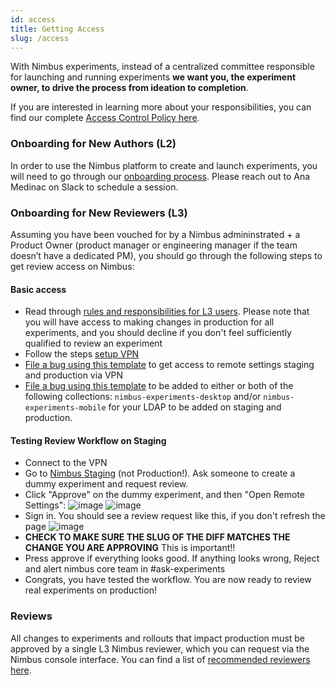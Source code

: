 ```yaml
---
id: access
title: Getting Access
slug: /access
---
```


With Nimbus experiments, instead of a centralized committee responsible for launching and running experiments **we want you, the experiment owner, to drive the process from ideation to completion**.

If you are interested in learning more about your responsibilities, you can find our complete [Access Control Policy here](https://docs.google.com/document/d/1r8oI_Hxe5JQcOejqZcSziX1Aso20AFGBToTFu3BE5j8/edit).

### Onboarding for New Authors (L2)

In order to use the Nimbus platform to create and launch experiments, you will need to go through our [onboarding process](https://mana.mozilla.org/wiki/display/FJT/Nimbus+Onboarding#NimbusOnboarding-Branches). Please reach out to Ana Medinac on Slack to schedule a session.

### Onboarding for New Reviewers (L3)

Assuming you have been vouched for by a Nimbus admininstrated + a Product Owner (product manager or engineering manager if the team doesn’t have a dedicated PM), you should go through the following steps to get review access on Nimbus:

#### Basic access
* Read through [rules and responsibilities for L3 users](https://docs.google.com/document/d/1r8oI_Hxe5JQcOejqZcSziX1Aso20AFGBToTFu3BE5j8/edit#heading=h.6v62tolv8dnv). Please note that you will have access to making changes in production for all experiments, and you should decline if you don't feel sufficiently qualified to review an experiment
* Follow the steps [setup VPN](https://mana.mozilla.org/wiki/display/SD/VPN)
* [File a bug using this template](https://bugzilla.mozilla.org/enter_bug.cgi?product=Infrastructure%20%26%20Operations&component=Infrastructure%3A%20LDAP) to get access to remote settings staging and production via VPN
* [File a bug using this template](https://bugzilla.mozilla.org/enter_bug.cgi?product=Cloud%20Services&component=Server%3A%20Remote%20Settings) to be added to either or both of the following collections: `nimbus-experiments-desktop` and/or `nimbus-experiments-mobile` for your LDAP to be added on staging and production.

#### Testing Review Workflow on Staging
* Connect to the VPN
* Go to [Nimbus Staging](https://stage.experimenter.nonprod.dataops.mozgcp.net/nimbus/) (not Production!). Ask someone to create a dummy experiment and request review. 
* Click "Approve" on the dummy experiment, and then "Open Remote Settings":
![image](https://user-images.githubusercontent.com/1455535/144130977-149c2e65-4995-4040-a840-ea2baa0e3dc4.png)
![image](https://user-images.githubusercontent.com/1455535/144131295-8469c508-11d6-49e1-91d7-0bcf5d81efa6.png)
* Sign in. You should see a review request like this, if you don't refresh the page
![image](https://user-images.githubusercontent.com/1455535/144131521-8516e6e1-7208-47dc-8183-ac1054542007.png)
* **CHECK TO MAKE SURE THE SLUG OF THE DIFF MATCHES THE CHANGE YOU ARE APPROVING** This is important!!
* Press approve if everything looks good. If anything looks wrong, Reject and alert nimbus core team in #ask-experiments
* Congrats, you have tested the workflow. You are now ready to review real experiments on production! 

### Reviews

All changes to experiments and rollouts that impact production must be approved by a single L3 Nimbus reviewer, which you can request via the Nimbus console interface. You can find a list of [recommended reviewers here](https://mana.mozilla.org/wiki/display/FJT/Nimbus+Reviewers).

